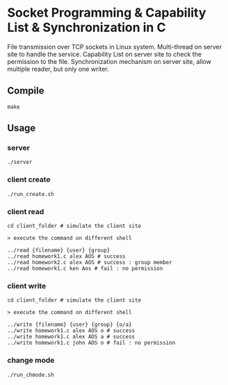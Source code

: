 # Socket Programming & Capability List & Synchronization in C
File transmission over TCP sockets in Linux system.
Multi-thread on server site to handle the service.
Capability List on server site to check the permission to the file.
Synchronization mechanism on server site, allow multiple reader, but only one writer.

## Compile

    make
    
## Usage

### server

    ./server

### client create

    ./run_create.sh

### client read
    cd client_folder # simulate the client site

    > execute the command on different shell

    ../read {filename} {user} {group}
    ../read homework1.c alex AOS # success
    ../read homework2.c alex AOS # success : group member
    ../read homework1.c ken Aos # fail : no permission

### client write

    cd client_folder # simulate the client site

    > execute the command on different shell

    ../write {filename} {user} {group} {o/a}
    ../write homework1.c alex AOS o # success
    ../write homework1.c alex AOS a # success
    ../write homework1.c john AOS o # fail : no permission

### change mode

    ./run_chmode.sh